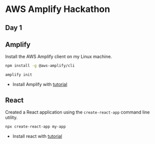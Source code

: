 # AWS Amplify Hackathon

## Day 1 


## Amplify

Install  the AWS Amplify client on my Linux machine.

```bash
npm install -g @aws-amplify/cli
```

```bash
amplify init
```

- Install Amplify with [tutorial](https://docs.amplify.aws/cli/start/install)

## React

Created a React application using the `create-react-app` command line utility.

```bash
npx create-react-app my-app
```

- Install react with [tutorial](https://create-react-app.dev/)
